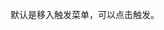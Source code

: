 <!--order: 2
title:
  zh-CN: 触发方式
  en-US: Trigger mode

## zh-CN-->

默认是移入触发菜单，可以点击触发。
<!--
## en-US

The default trigger mode is `hover`, you can change it to `click`.
-->
